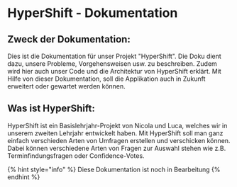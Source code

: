 # HyperShift - Dokumentation

## Zweck der Dokumentation:

Dies ist die Dokumentation für unser Projekt "HyperShift". Die Doku dient dazu, unsere Probleme, Vorgehensweisen usw. zu beschreiben. Zudem wird hier auch unser Code und die Architektur von HyperShift erklärt. Mit Hilfe von dieser Dokumentation, soll die Applikation auch in Zukunft erweitert oder gewartet werden können.

## Was ist HyperShift:

HyperShift ist ein Basislehrjahr-Projekt von Nicola und Luca, welches wir in unserem zweiten Lehrjahr entwickelt haben. Mit HyperShift soll man ganz einfach verschieden Arten von Umfragen erstellen und verschicken können. Dabei können verschiedene Arten von Fragen zur Auswahl stehen wie z.B. Terminfindungsfragen oder Confidence-Votes.

{% hint style="info" %}
Diese Dokumentation ist noch in Bearbeitung
{% endhint %}


